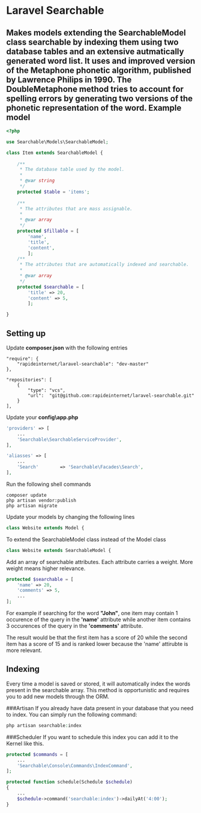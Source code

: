 # Laravel Searchable
Makes models extending the SearchableModel class searchable by indexing them using two database tables and an extensive autmatically generated word list. It uses and improved version of the Metaphone phonetic algorithm, published by Lawrence Philips in 1990. The DoubleMetaphone method tries to account for spelling errors by generating two versions of the phonetic representation of the word.
Example model
-------

``` php
<?php

use Searchable\Models\SearchableModel;

class Item extends SearchableModel {
	
	/**
	 * The database table used by the model.
	 *
	 * @var string
	 */
	protected $table = 'items';
	
	/**
	 * The attributes that are mass assignable.
	 *
	 * @var array
	 */
	protected $fillable = [ 
		'name', 
		'title',
		'content',
		];
	/**
	 * The attributes that are automatically indexed and searchable.
	 *
	 * @var array
	 */
	protected $searchable = [
		'title' => 20,
		'content' => 5,
		];	

}
```

Setting up
-------
Update **composer.json** with the following entries
```
"require": {
	"rapideinternet/laravel-searchable": "dev-master"
},

"repositories": [
	{
		"type": "vcs",
		"url":  "git@github.com:rapideinternet/laravel-searchable.git"
	}
],
```
Update your **config\app.php**
``` php
'providers' => [
	...
	'Searchable\SearchableServiceProvider',
],

'aliasses' => [
	...
	'Search'		=> 'Searchable\Facades\Search',
],
```
Run the following shell commands
```
composer update
php artisan vendor:publish
php artisan migrate
```
Update your models by changing the following lines
``` php
class Website extends Model {
```
To extend the SearchableModel class instead of the Model class
``` php
class Website extends SearchableModel {
```
Add an array of searchable attributes. Each attribute carries a weight. More weight means higher relevance.
``` php
protected $searchable = [
	'name' => 20,
	'comments' => 5,
	...
];
```
For example if searching for the word **"John"**, one item may contain 1 occurence of the query in the **'name'** attribute while another item contains 3 occurences of the query in the **'comments'** attribute.

The result would be that the first item has a score of 20 while the second item has a score of 15 and is ranked lower because the 'name' attirubte is more relevant.

Indexing
-------
Every time a model is saved or stored, it will automatically index the words present in the searchable array. This method is opportunistic and requires you to add new models through the ORM.

###Artisan
If you already have data present in your database that you need to index. You can simply run the following command:

``` php
php artisan searchable:index
```

###Scheduler
If you want to schedule this index you can add it to the Kernel like this.
``` php
protected $commands = [
	...
	'Searchable\Console\Commands\IndexCommand',
];

protected function schedule(Schedule $schedule)
{
	...
	$schedule->command('searchable:index')->dailyAt('4:00');
}
```
